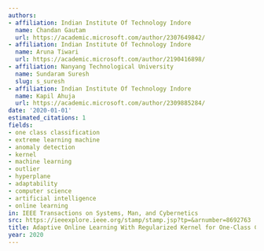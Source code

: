 ```yaml
---
authors:
- affiliation: Indian Institute Of Technology Indore
  name: Chandan Gautam
  url: https://academic.microsoft.com/author/2307649842/
- affiliation: Indian Institute Of Technology Indore
  name: Aruna Tiwari
  url: https://academic.microsoft.com/author/2190416898/
- affiliation: Nanyang Technological University
  name: Sundaram Suresh
  slug: s_suresh
- affiliation: Indian Institute Of Technology Indore
  name: Kapil Ahuja
  url: https://academic.microsoft.com/author/2309885284/
date: '2020-01-01'
estimated_citations: 1
fields:
- one class classification
- extreme learning machine
- anomaly detection
- kernel
- machine learning
- outlier
- hyperplane
- adaptability
- computer science
- artificial intelligence
- online learning
in: IEEE Transactions on Systems, Man, and Cybernetics
src: https://ieeexplore.ieee.org/stamp/stamp.jsp?tp=&arnumber=8692763
title: Adaptive Online Learning With Regularized Kernel for One-Class Classification
year: 2020
---
```

